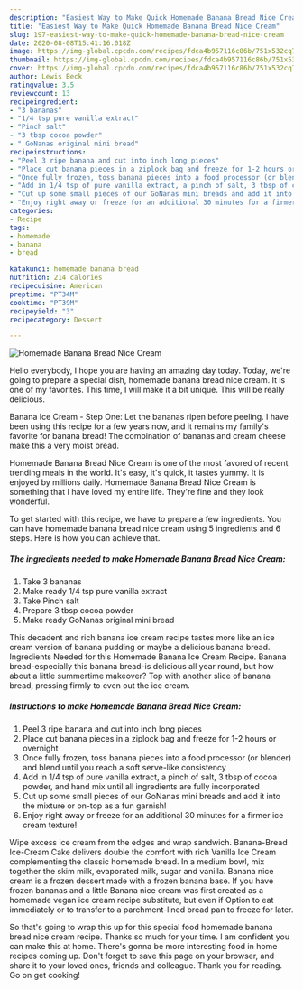 ```yaml
---
description: "Easiest Way to Make Quick Homemade Banana Bread Nice Cream"
title: "Easiest Way to Make Quick Homemade Banana Bread Nice Cream"
slug: 197-easiest-way-to-make-quick-homemade-banana-bread-nice-cream
date: 2020-08-08T15:41:16.018Z
image: https://img-global.cpcdn.com/recipes/fdca4b957116c86b/751x532cq70/homemade-banana-bread-nice-cream-recipe-main-photo.jpg
thumbnail: https://img-global.cpcdn.com/recipes/fdca4b957116c86b/751x532cq70/homemade-banana-bread-nice-cream-recipe-main-photo.jpg
cover: https://img-global.cpcdn.com/recipes/fdca4b957116c86b/751x532cq70/homemade-banana-bread-nice-cream-recipe-main-photo.jpg
author: Lewis Beck
ratingvalue: 3.5
reviewcount: 13
recipeingredient:
- "3 bananas"
- "1/4 tsp pure vanilla extract"
- "Pinch salt"
- "3 tbsp cocoa powder"
- " GoNanas original mini bread"
recipeinstructions:
- "Peel 3 ripe banana and cut into inch long pieces"
- "Place cut banana pieces in a ziplock bag and freeze for 1-2 hours or overnight"
- "Once fully frozen, toss banana pieces into a food processor (or blender) and blend until you reach a soft serve-like consistency"
- "Add in 1/4 tsp of pure vanilla extract, a pinch of salt, 3 tbsp of cocoa powder, and hand mix until all ingredients are fully incorporated"
- "Cut up some small pieces of our GoNanas mini breads and add it into the mixture or on-top as a fun garnish!"
- "Enjoy right away or freeze for an additional 30 minutes for a firmer ice cream texture!"
categories:
- Recipe
tags:
- homemade
- banana
- bread

katakunci: homemade banana bread 
nutrition: 214 calories
recipecuisine: American
preptime: "PT34M"
cooktime: "PT39M"
recipeyield: "3"
recipecategory: Dessert

---
```



![Homemade Banana Bread Nice Cream](https://img-global.cpcdn.com/recipes/fdca4b957116c86b/751x532cq70/homemade-banana-bread-nice-cream-recipe-main-photo.jpg)

Hello everybody, I hope you are having an amazing day today. Today, we're going to prepare a special dish, homemade banana bread nice cream. It is one of my favorites. This time, I will make it a bit unique. This will be really delicious.

Banana Ice Cream - Step One: Let the bananas ripen before peeling. I have been using this recipe for a few years now, and it remains my family&#39;s favorite for banana bread! The combination of bananas and cream cheese make this a very moist bread.

Homemade Banana Bread Nice Cream is one of the most favored of recent trending meals in the world. It's easy, it's quick, it tastes yummy. It is enjoyed by millions daily. Homemade Banana Bread Nice Cream is something that I have loved my entire life. They're fine and they look wonderful.


To get started with this recipe, we have to prepare a few ingredients. You can have homemade banana bread nice cream using 5 ingredients and 6 steps. Here is how you can achieve that.

<!--inarticleads1-->

##### The ingredients needed to make Homemade Banana Bread Nice Cream:

1. Take 3 bananas
1. Make ready 1/4 tsp pure vanilla extract
1. Take Pinch salt
1. Prepare 3 tbsp cocoa powder
1. Make ready  GoNanas original mini bread


This decadent and rich banana ice cream recipe tastes more like an ice cream version of banana pudding or maybe a delicious banana bread. Ingredients Needed for this Homemade Banana Ice Cream Recipe. Banana bread-especially this banana bread-is delicious all year round, but how about a little summertime makeover? Top with another slice of banana bread, pressing firmly to even out the ice cream. 

<!--inarticleads2-->

##### Instructions to make Homemade Banana Bread Nice Cream:

1. Peel 3 ripe banana and cut into inch long pieces
1. Place cut banana pieces in a ziplock bag and freeze for 1-2 hours or overnight
1. Once fully frozen, toss banana pieces into a food processor (or blender) and blend until you reach a soft serve-like consistency
1. Add in 1/4 tsp of pure vanilla extract, a pinch of salt, 3 tbsp of cocoa powder, and hand mix until all ingredients are fully incorporated
1. Cut up some small pieces of our GoNanas mini breads and add it into the mixture or on-top as a fun garnish!
1. Enjoy right away or freeze for an additional 30 minutes for a firmer ice cream texture!


Wipe excess ice cream from the edges and wrap sandwich. Banana-Bread Ice-Cream Cake delivers double the comfort with rich Vanilla Ice Cream complementing the classic homemade bread. In a medium bowl, mix together the skim milk, evaporated milk, sugar and vanilla. Banana nice cream is a frozen dessert made with a frozen banana base. If you have frozen bananas and a little Banana nice cream was first created as a homemade vegan ice cream recipe substitute, but even if Option to eat immediately or to transfer to a parchment-lined bread pan to freeze for later. 

So that's going to wrap this up for this special food homemade banana bread nice cream recipe. Thanks so much for your time. I am confident you can make this at home. There's gonna be more interesting food in home recipes coming up. Don't forget to save this page on your browser, and share it to your loved ones, friends and colleague. Thank you for reading. Go on get cooking!
